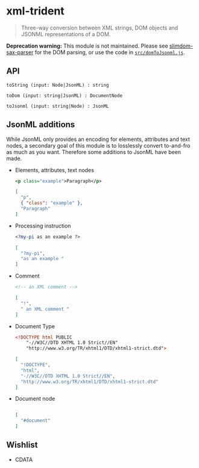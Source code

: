 # xml-trident

> Three-way conversion between XML strings, DOM objects and JSONML representations of a DOM.

**Deprecation warning:** This module is not maintained. Please see [slimdom-sax-parser](https://github.com/wvbe/slimdom-sax-parser) for the DOM parsing, or use the code in [`src/domToJsonml.js`](./src/domToJsonml.js).

## API

```
toString (input: Node|JsonML) : string
```

```
toDom (input: string|JsonML) : DocumentNode
```

```
toJsonml (input: string|Node) : JsonML
```

## JsonML additions

While JsonML only provides an encoding for elements, attributes and text nodes, a secondary goal of this module is to
losslessly convert to-and-fro as much as you want. Therefore some additions to JsonML have been made.

- Elements, attributes, text nodes

    ```xml
    <p class="example">Paragraph</p>
    ```

    ```json
    [
      "p",
      { "class": "example" },
      "Paragraph"
    ]
    ```

- Processing instruction

    ```xml
    <?my-pi as an example ?>
    ```

    ```json
    [
      "?my-pi",
      "as an example "
    ]
    ```

- Comment

    ```xml
    <!-- an XML comment -->
    ```

    ```json
    [
      "!",
      " an XML comment "
    ]
    ```

- Document Type

    ```xml
    <!DOCTYPE html PUBLIC
        "-//W3C//DTD XHTML 1.0 Strict//EN"
        "http://www.w3.org/TR/xhtml1/DTD/xhtml1-strict.dtd">
    ```

    ```json
    [
      "!DOCTYPE",
      "html",
      "-//W3C//DTD XHTML 1.0 Strict//EN",
      "http://www.w3.org/TR/xhtml1/DTD/xhtml1-strict.dtd"
    ]
    ```

- Document node

    ```xml

    ```

    ```json
    [
      "#document"
    ]
    ```

## Wishlist

- CDATA
